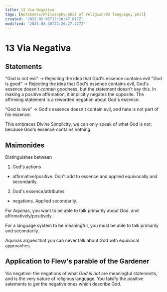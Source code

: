 ```yaml
---
title: 13 Via Negativa
tags: [Notebooks/Philosophy/phil of religion/03 language, phil]
created: '2021-02-05T12:20:47.017Z'
modified: '2021-03-10T22:26:27.477Z'
---
```


# 13 Via Negativa

## Statements
"God is not evil" -> Rejecting the idea that God's essence contains evil
"God is good" -> Rejecting the idea that God's essence contains evil, God's essence doesn't *contain* goodness, but the statement doesn't say this.
In making a positive affirmation, it implicitly negates the opposite. The affirming statement is a reworded negation about God's essence.

"God is love" -> God's essence doesn't contain evil, and hate is not part of his essence.


This embraces Divine Simplicity, we can only speak of what God is not: because God's essence contains nothing.

## Maimonides
Distinguishes between
1. God's actions
  - affirmative/positive. Don't add to essence and applied equivocally and secondarily.
2. God's essence/attributes
  - negations. Applied secondarily.

For Aquinas, you want to be able to talk primarily about God. and affirmatively/positively.

For a language system to be meaningful, you must be able to talk primarily and secondarily.

Aquinas argues that you can never talk about God with equivocal approaches.



## Application to Flew's parable of the Gardener
Via negative: the negations of what *God is not* are meaningful statements, and is the very nature of religious language.
You falsify the positive satements to *get* the negative ones which describe God.

